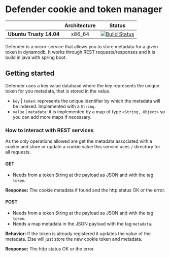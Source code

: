 # Defender cookie and token manager

|| **Architecture** | **Status** |
|:------:|:-:|:----------:|
|**Ubuntu Trusty 14.04**|x86_64|[![Build Status](https://travis-ci.org/thewilly/defender.svg?branch=master)](https://travis-ci.org/thewilly/defender)|



Defender is a micro-service that allows you to store metadata for a given token in dynamodb. It works through REST requests/responses and it is build in java with spring boot.

## Getting started
Defender uses a key value database where the key represents the unique token for you metadata, that is stored in the value.

 - `key` | `token`: represents the unique identifier by which the metadata will be indexed. Implemented with a `String`.
 - `value` | `metadata`: it is implemented by a map of type `<String, Object>` so you can add more maps if necessary.

### How to interact with REST services
 As the only operations allowed are get the metadata associated with a cookie and store or update a cookie value this service uses `/` directory for all requests.

 #### GET
  - Needs from a token String at the payload as JSON and with the tag `token`.

  **Response:** The cookie metadata if found and the http status OK or the error.

 #### POST
  - Needs from a token String at the payload as JSON and with the tag `token`.
  - Needs a map metadata in the JSON payload with the tag `metadata`.

  **Behavior:** If the token is already registered it updates the value of the metadata. Else will just store the new cookie token and metadata.

  **Response:** The http status OK or the error.
